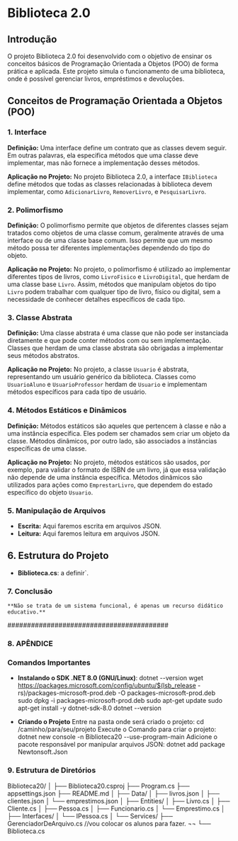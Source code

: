 # Biblioteca 2.0

## Introdução

O projeto Biblioteca 2.0 foi desenvolvido com o objetivo de ensinar os conceitos básicos de Programação Orientada a Objetos (POO) de forma prática e aplicada. Este projeto simula o funcionamento de uma biblioteca, onde é possível gerenciar livros, empréstimos e devoluções.

## Conceitos de Programação Orientada a Objetos (POO)

### 1. Interface
   **Definição:** Uma interface define um contrato que as classes devem seguir. Em outras palavras, ela especifica métodos que uma classe deve implementar, mas não fornece a implementação desses métodos.

   **Aplicação no Projeto:** No projeto Biblioteca 2.0, a interface `IBiblioteca` define métodos que todas as classes relacionadas à biblioteca devem implementar, como `AdicionarLivro`, `RemoverLivro`, e `PesquisarLivro`.

### 2. Polimorfismo
   **Definição:** O polimorfismo permite que objetos de diferentes classes sejam tratados como objetos de uma classe comum, geralmente através de uma interface ou de uma classe base comum. Isso permite que um mesmo método possa ter diferentes implementações dependendo do tipo do objeto.

   **Aplicação no Projeto:** No projeto, o polimorfismo é utilizado ao implementar diferentes tipos de livros, como `LivroFisico` e `LivroDigital`, que herdam de uma classe base `Livro`. Assim, métodos que manipulam objetos do tipo `Livro` podem trabalhar com qualquer tipo de livro, físico ou digital, sem a necessidade de conhecer detalhes específicos de cada tipo.

### 3. Classe Abstrata
   **Definição:** Uma classe abstrata é uma classe que não pode ser instanciada diretamente e que pode conter métodos com ou sem implementação. Classes que herdam de uma classe abstrata são obrigadas a implementar seus métodos abstratos.

   **Aplicação no Projeto:** No projeto, a classe `Usuario` é abstrata, representando um usuário genérico da biblioteca. Classes como `UsuarioAluno` e `UsuarioProfessor` herdam de `Usuario` e implementam métodos específicos para cada tipo de usuário.

### 4. Métodos Estáticos e Dinâmicos
   **Definição:** Métodos estáticos são aqueles que pertencem à classe e não a uma instância específica. Eles podem ser chamados sem criar um objeto da classe. Métodos dinâmicos, por outro lado, são associados a instâncias específicas de uma classe.

   **Aplicação no Projeto:** No projeto, métodos estáticos são usados, por exemplo, para validar o formato de ISBN de um livro, já que essa validação não depende de uma instância específica. Métodos dinâmicos são utilizados para ações como `EmprestarLivro`, que dependem do estado específico do objeto `Usuario`.

### 5. Manipulação de Arquivos
-    **Escrita:** Aqui faremos escrita em arquivos JSON.    
-    **Leitura:** Aqui faremos leitura em arquivos JSON.

## 6. Estrutura do Projeto

- **Biblioteca.cs**: a definir`.

### 7. Conclusão
    **Não se trata de um sistema funcional, é apenas um recurso didático educativo.**

#########################################

### 8. APÊNDICE
### Comandos Importantes

- **Instalando o SDK .NET 8.0 (GNU/Linux)**: 
dotnet --version
wget https://packages.microsoft.com/config/ubuntu/$(lsb_release -rs)/packages-microsoft-prod.deb -O packages-microsoft-prod.deb
sudo dpkg -i packages-microsoft-prod.deb
sudo apt-get update
sudo apt-get install -y dotnet-sdk-8.0
dotnet --version

- **Criando o Projeto**
Entre na pasta onde será criado o projeto: cd /caminho/para/seu/projeto
Execute o Comando para criar o projeto: dotnet new console -n Biblioteca20 --use-program-main
Adicione o pacote responsável por manipular arquivos JSON: dotnet add package Newtonsoft.Json

### 9. Estrutura de Diretórios
Biblioteca20/
│
├── Biblioteca20.csproj
├── Program.cs
├── appsettings.json
├── README.md
│
├── Data/
│   ├── livros.json
│   ├── clientes.json
│   └── emprestimos.json
│
├── Entities/
│   ├── Livro.cs
│   ├── Cliente.cs
│   ├── Pessoa.cs
│   ├── Funcionario.cs
│   └── Emprestimo.cs
│
├── Interfaces/
│   └── IPessoa.cs
│
└── Services/
    ├── GerenciadorDeArquivo.cs //vou colocar os alunos para fazer. ¬¬
    └── Biblioteca.cs
